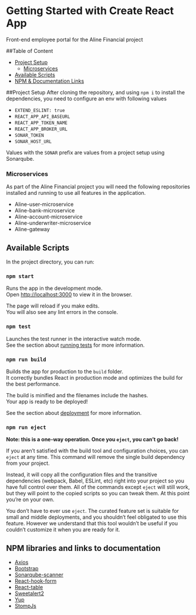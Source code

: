 # Getting Started with Create React App

Front-end employee portal for the Aline Financial project

##Table of Content
* [Project Setup](#project-setup)
  * [Microservices](#microservices)
* [Available Scripts](#available-scripts)
* [NPM & Documentation Links](#npm-libraries-and-links-to-documentation)

##Project Setup
After cloning the repository, and using `npm i` to install the dependencies,
you need to configure an env with following values
- `EXTEND_ESLINT: true`
- `REACT_APP_API_BASEURL`
- `REACT_APP_TOKEN_NAME`
- `REACT_APP_BROKER_URL`
- `SONAR_TOKEN`
- `SONAR_HOST_URL`

Values with the `SONAR` prefix are values from a project setup using Sonarqube.


### Microservices
As part of the Aline Financial project you will need the following repositories installed and running to use all features 
in the application.

- Aline-user-microservice
- Aline-bank-microservice
- Aline-account-microservice
- Aline-underwriter-microservice
- Aline-gateway

## Available Scripts

In the project directory, you can run:

### `npm start`

Runs the app in the development mode.\
Open [http://localhost:3000](http://localhost:3000) to view it in the browser.

The page will reload if you make edits.\
You will also see any lint errors in the console.

### `npm test`

Launches the test runner in the interactive watch mode.\
See the section about [running tests](https://facebook.github.io/create-react-app/docs/running-tests) for more information.

### `npm run build`

Builds the app for production to the `build` folder.\
It correctly bundles React in production mode and optimizes the build for the best performance.

The build is minified and the filenames include the hashes.\
Your app is ready to be deployed!

See the section about [deployment](https://facebook.github.io/create-react-app/docs/deployment) for more information.

### `npm run eject`

**Note: this is a one-way operation. Once you `eject`, you can’t go back!**

If you aren’t satisfied with the build tool and configuration choices, you can `eject` at any time. This command will remove the single build dependency from your project.

Instead, it will copy all the configuration files and the transitive dependencies (webpack, Babel, ESLint, etc) right into your project so you have full control over them. All of the commands except `eject` will still work, but they will point to the copied scripts so you can tweak them. At this point you’re on your own.

You don’t have to ever use `eject`. The curated feature set is suitable for small and middle deployments, and you shouldn’t feel obligated to use this feature. However we understand that this tool wouldn’t be useful if you couldn’t customize it when you are ready for it.

## NPM libraries and links to documentation

- [Axios](https://axios-http.com/)
- [Bootstrap](https://getbootstrap.com/)
- [Sonarqube-scanner](https://www.npmjs.com/package/sonarqube-scanner)
- [React-hook-form](https://react-hook-form.com/)
- [React-table](https://react-table.tanstack.com/)
- [Sweetalert2](https://sweetalert2.github.io/)
- [Yup](https://www.npmjs.com/package/yup)
- [StompJs](https://stomp-js.github.io/api-docs/latest/)
